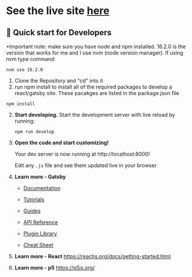 # See the live site [here](https://ofekperes.github.io/controls-visualization/)

## 🚀 Quick start for Developers
*Important note: make sure you have node and npm installed. 16.2.0 is the version that works for me and I use nvm (node version manager). If using nvm type command:
``` shell
nvm use 16.2.0
```
1. Clone the Repository and "cd" into it
2. run npm install to install all of the required packages to develop a react/gatsby site. These pacakges are listed in the package.json file
```shell
npm install
```

2.  **Start developing.**
    Start the development server with live reload by running:
    ```shell
    npm run develop
    ```

3.  **Open the code and start customizing!**

    Your dev server is now running at http://localhost:8000!

    Edit any `.js` file and see them updated live in your browser

4.  **Learn more - Gatsby**

    - [Documentation](https://www.gatsbyjs.com/docs/?utm_source=starter&utm_medium=readme&utm_campaign=minimal-starter)

    - [Tutorials](https://www.gatsbyjs.com/tutorial/?utm_source=starter&utm_medium=readme&utm_campaign=minimal-starter)

    - [Guides](https://www.gatsbyjs.com/tutorial/?utm_source=starter&utm_medium=readme&utm_campaign=minimal-starter)

    - [API Reference](https://www.gatsbyjs.com/docs/api-reference/?utm_source=starter&utm_medium=readme&utm_campaign=minimal-starter)

    - [Plugin Library](https://www.gatsbyjs.com/plugins?utm_source=starter&utm_medium=readme&utm_campaign=minimal-starter)

    - [Cheat Sheet](https://www.gatsbyjs.com/docs/cheat-sheet/?utm_source=starter&utm_medium=readme&utm_campaign=minimal-starter)

5.  **Learn more - React**
https://reactjs.org/docs/getting-started.html
6.  **Learn more - p5**
https://p5js.org/



